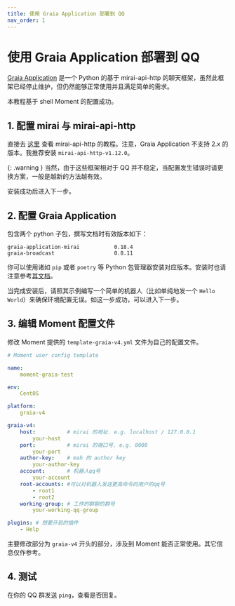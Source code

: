 ```yaml
---
title: 使用 Graia Application 部署到 QQ
nav_order: 1
---
```


# 使用 Graia Application 部署到 QQ
[Graia Application](https://github.com/GraiaProject/Application) 是一个 Python 的基于 mirai-api-http 的聊天框架，虽然此框架已经停止维护，但仍然能够正常使用并且满足简单的需求。

本教程基于 shell Moment 的配置成功。

## 1. 配置 mirai 与 mirai-api-http 

直接去 [这里](https://github.com/project-mirai/mirai-api-http) 查看 mirai-api-http 的教程。注意，Graia Application 不支持 2.x 的版本。我推荐安装 `mirai-api-http-v1.12.0`。

{: .warning }
当然，由于这些框架相对于 QQ 并不稳定，当配置发生错误时请更换方案，一般是越新的方法越有效。

安装成功后进入下一步。

## 2. 配置 Graia Application

包含两个 python 子包，撰写文档时有效版本如下：

```
graia-application-mirai           0.18.4
graia-broadcast                   0.8.11
```

你可以使用诸如 `pip` 或者 `poetry` 等 Python 包管理器安装对应版本。安装时也请注意参考[其文档](https://graia-document.vercel.app/docs/guides/installation)。

当完成安装后，请照其示例编写一个简单的机器人（比如单纯地发一个 `Hello World`）来确保环境配置无误。如这一步成功，可以进入下一步。

## 3. 编辑 Moment 配置文件

修改 Moment 提供的 `template-graia-v4.yml` 文件为自己的配置文件。

```yaml
# Moment user config template

name:
    moment-graia-test

env:
    CentOS

platform:
    graia-v4

graia-v4:
    host:          # mirai 的地址. e.g. localhost / 127.0.0.1
        your-host
    port:          # mirai 的端口号. e.g. 8000
        your-port
    author-key:    # mah 的 author key
        your-author-key
    account:       # 机器人qq号
        your-account
    root-accounts: #可以对机器人发送更高命令的用户的qq号
        - root1
        - root2
    working-group: # 工作的群聊的群号
        your-working-qq-group

plugins: # 想要开启的插件
    - Help
```

主要修改部分为 `graia-v4` 开头的部分，涉及到 Moment 能否正常使用。其它信息仅作参考。



## 4. 测试

在你的 QQ 群发送 `ping`，查看是否回复。

